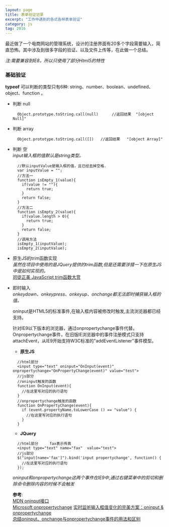 ```yaml
---  
layout: page  
title: 表单验证记录   
excerpt: "工作中遇到的各式各样表单验证"   
category: js    
tag: 2016   
---     
```

最近做了一个电商网站的管理系统，设计的注册界面有20多个字段需要输入，简直恐怖。其中涉及到很多字段的验证、以及文件上传等，在此做一个总结。    

*注:需要兼容到IE8，所以只使用了部分Html5的特性*

### 基础验证        
  **typeof** 可以判断的类型只有6种: string、number、boolean、undefined、object、function 。             

- 判断 null    
  ```
    Object.prototype.toString.call(null)      //返回结果  "[object Null]"
  ```     

- 判断 array    
  ```
    Object.prototype.toString.call([])   //返回结果   "[object Array]"
  ```      

- 判断 空        
  *input输入框的值默认是string类型。*         

  ```   
    //默认inputValue是输入框的值，且已经去掉空格.               
    var inputValue = "";   
    //方法一
    function isEmpty_1(value){      
      if(value != ""){      
        return true;       
      }      
      return false;        
    }    
    //方法二
    function isEmpty_2(value){      
      if(value.length > 0){      
        return true;       
      }      
      return false;        
    }    
    //调用方法      
    isEmpty_1(inputValue);   
    isEmpty_2(inputValue);    
  ```
- 原生JS的trim函数实现     
  *虽然在项目中使用的是JQuery提供的trim函数,但是还需要涉猎一下在原生JS中是如何实现的。*      
  [司徒正美 JavaScript trim函数大赏](http://www.cnblogs.com/rubylouvre/archive/2009/09/18/1568794.html)    

- 即时输入     
  *onkeydown、onkeypress、onkeyup、onchange都无法即时捕获输入框的值。*    

  oninput是HTML5的标准事件,在输入框内容被修改时触发,主流浏览器都已经支持。  

  针对IE9以下版本的浏览器，通过onpropertychange事件代替。    
  Onpropertychange事件，在旧版IE浏览器中的事件注册模式只支持attachEvent，从IE9开始支持W3C标准的"addEventListener"事件模型。     

  - **原生JS**      

  ```
    //html部分     
    <input type="text" oninput="OnInput(event)" onpropertychange="OnPropertyChange(event)" value="test">       
    //js部分   
    //oninput触发的函数     
    function OnInput(event){     
      //在这里写对应的执行语句     
    }    
    //onpropertychange触发的函数     
    function OnPropertyChange(event){     
      if (event.propertyName.toLowerCase () == "value") {     
        //在这里写对应的执行语句    
      }    
    }    
  ```    

  - **JQuery**    

  ```
    //html部分     fax表示传真     
    <input type="text" name="fax"  value="test">     
    //js部分     
    $("input[name='fax']").bind('input propertychange', function() {      
      //在这里写对应的执行语句      
    });   
  ```  

  *oninput和onpropertychange这两个事件在IE9中,通过右键菜单中的剪切和删除命令删除内容的时候不会触发*    
   
  **参考**:    
  [MDN oninput接口](https://developer.mozilla.org/zh-CN/docs/Web/API/GlobalEventHandlers/oninput)      
  [Microsoft  onpropertychange](https://msdn.microsoft.com/en-us/library/ms536956(v=vs.85).aspx)      
  [实时监听输入框值变化的完美方案：oninput & onpropertychange](http://www.cnblogs.com/lhb25/archive/2012/11/30/oninput-and-onpropertychange-event-for-input.html)    
  [总结oninput、onchange与onpropertychange事件的用法和区别](http://blog.csdn.net/freshlover/article/details/39050609)
